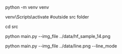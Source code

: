  python -m venv venv 
 
 venv\Scripts\activate   #outside src folder

 cd src

  python main.py --img_file ../data/hf_sample_14.png

  python main.py --img_file ../data/line.png --line_mode
